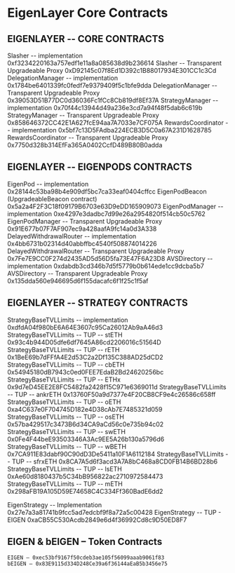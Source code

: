 # EigenLayer Core Contracts

## EIGENLAYER -- CORE CONTRACTS	
  Slasher -- implementation	0xf3234220163a757edf1e11a8a085638d9b236614
  Slasher -- Transparent Upgradeable Proxy	0xD92145c07f8Ed1D392c1B88017934E301CC1c3Cd
  DelegationManager -- implementation	0x1784be6401339fc0fedf7e9379409f5c1bfe9dda
  DelegationManager -- Transparent Upgradeable Proxy	0x39053D51B77DC0d36036Fc1fCc8Cb819df8Ef37A
  StrategyManager -- implementation	0x70f44c13944d49a236e3cd7a94f48f5dab6c619b
  StrategyManager -- Transparent Upgradeable Proxy	0x858646372CC42E1A627fcE94aa7A7033e7CF075A
  RewardsCoordinator -- implementation	0x5bf7c13D5FAdba224ECB3D5C0a67A231D1628785
  RewardsCoordinator -- Transparent Upgradeable Proxy	0x7750d328b314EfFa365A0402CcfD489B80B0adda
	
## EIGENLAYER -- EIGENPODS CONTRACTS	
  EigenPod -- implementation	0x28144c53ba98b4e909df5bc7ca33eaf0404cffcc
  EigenPodBeacon (UpgradeableBeacon contract)	0x5a2a4F2F3C18f09179B6703e63D9eDD165909073
  EigenPodManager -- implementation	0xe4297e3dadbc7d99e26a2954820f514cb50c5762
  EigenPodManager -- Transparent Upgradeable Proxy	0x91E677b07F7AF907ec9a428aafA9fc14a0d3A338
  DelayedWithdrawalRouter -- implementation	0x4bb6731b02314d40abbffbc4540f508874014226
  DelayedWithdrawalRouter -- Transparent Upgradeable Proxy	0x7Fe7E9CC0F274d2435AD5d56D5fa73E47F6A23D8
  AVSDirectory -- implementation	0xdabdb3cd346b7d5f5779b0b614ede1cc9dcba5b7
  AVSDirectory -- Transparent Upgradeable Proxy	0x135dda560e946695d6f155dacafc6f1f25c1f5af
	
## EIGENLAYER -- STRATEGY CONTRACTS	
  StrategyBaseTVLLimits -- implementation	0xdfdA04f980bE6A64E3607c95Ca26012Ab9aA46d3
  StrategyBaseTVLLimits -- TUP -- stETH	0x93c4b944D05dfe6df7645A86cd2206016c51564D
  StrategyBaseTVLLimits -- TUP -- rETH	0x1BeE69b7dFFfA4E2d53C2a2Df135C388AD25dCD2
  StrategyBaseTVLLimits -- TUP -- cbETH	0x54945180dB7943c0ed0FEE7EdaB2Bd24620256bc
  StrategyBaseTVLLimits -- TUP -- ETHx	0x9d7eD45EE2E8FC5482fa2428f15C971e6369011d
  StrategyBaseTVLLimits -- TUP -- ankrETH	0x13760F50a9d7377e4F20CB8CF9e4c26586c658ff
  StrategyBaseTVLLimits -- TUP -- oETH	0xa4C637e0F704745D182e4D38cAb7E7485321d059
  StrategyBaseTVLLimits -- TUP -- osETH	0x57ba429517c3473B6d34CA9aCd56c0e735b94c02
  StrategyBaseTVLLimits -- TUP -- swETH	0x0Fe4F44beE93503346A3Ac9EE5A26b130a5796d6
  StrategyBaseTVLLimits -- TUP -- wBETH	0x7CA911E83dabf90C90dD3De5411a10F1A6112184
  StrategyBaseTVLLimits -- TUP -- sfrxETH	0x8CA7A5d6f3acd3A7A8bC468a8CD0FB14B6BD28b6
  StrategyBaseTVLLimits -- TUP -- lsETH	0xAe60d8180437b5C34bB956822ac2710972584473
  StrategyBaseTVLLimits -- TUP -- mETH	0x298aFB19A105D59E74658C4C334Ff360BadE6dd2

  EigenStrategy -- Implementation	0x27e7a3a81741b9fcc5ad7edcbf9f8a72a5c00428
  EigenStrategy -- TUP - EIGEN	0xaCB55C530Acdb2849e6d4f36992Cd8c9D50ED8F7

## EIGEN & bEIGEN – Token Contracts
	EIGEN – 0xec53bf9167f50cdeb3ae105f56099aaab9061f83
	bEIGEN – 0x83E9115d334D248Ce39a6f36144aEaB5b3456e75

